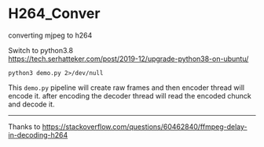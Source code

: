 # H264_Conver
converting mjpeg to h264


Switch to python3.8  
https://tech.serhatteker.com/post/2019-12/upgrade-python38-on-ubuntu/

```
python3 demo.py 2>/dev/null  
```
This `demo.py` pipeline will create raw frames and then encoder thread will encode it. after encoding the decoder thread will read the encoded chunck and decode it.



---
Thanks to https://stackoverflow.com/questions/60462840/ffmpeg-delay-in-decoding-h264

